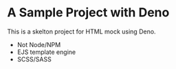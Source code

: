 # A Sample Project with Deno

This is a skelton project for HTML mock using Deno.

* Not Node/NPM
* EJS template engine
* SCSS/SASS
